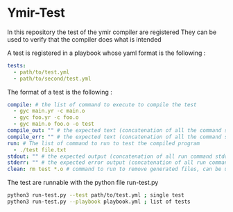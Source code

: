 # Ymir-Test

In this repository the test of the ymir compiler are registered
They can be used to verify that the compiler does what is intended

A test is registered in a playbook whose yaml format is the following :
```yaml
tests:
  - path/to/test.yml
  - path/to/second/test.yml
```

The format of a test is the following :
```yaml
compile: # the list of command to execute to compile the test
  - gyc main.yr -c main.o
  - gyc foo.yr -c foo.o
  - gyc main.o foo.o -o test
compile_out: "" # the expected text (concatenation of all the command stdout in compile), can be unset
compile_err: "" # the expected text (concatenation of all the command stderr in compile), can be unset
run: # The list of command to run to test the compiled program
  - ./test file.txt
stdout: "" # the expected output (concatenation of all run command stdout in run), can be unset
stderr: "" # the expected error output (concatenation of all run command stderr in run), can be unset
clean: rm test *.o # command to run to remove generated files, can be unset
```

The test are runnable with the python file run-test.py
```bash
python3 run-test.py --test path/to/test.yml ; single test
python3 run-test.py --playbook playbook.yml ; list of tests
```


 
